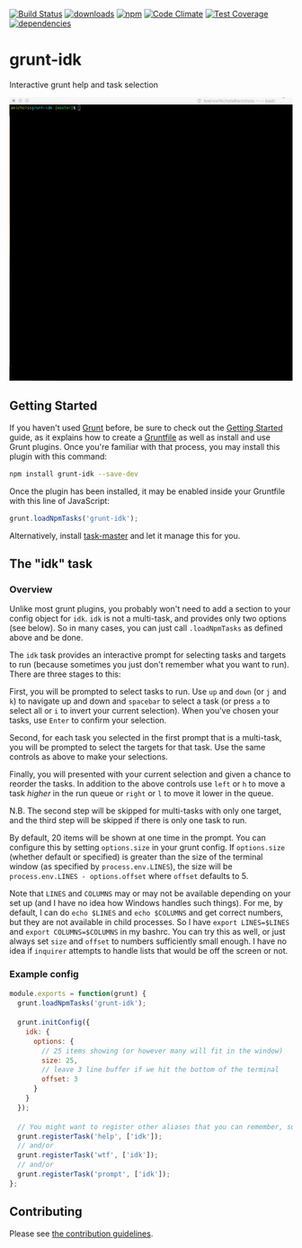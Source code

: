 [![Build Status](https://travis-ci.org/tandrewnichols/grunt-idk.png)](https://travis-ci.org/tandrewnichols/grunt-idk) [![downloads](http://img.shields.io/npm/dm/grunt-idk.svg)](https://npmjs.org/package/grunt-idk) [![npm](http://img.shields.io/npm/v/grunt-idk.svg)](https://npmjs.org/package/grunt-idk) [![Code Climate](https://codeclimate.com/github/tandrewnichols/grunt-idk/badges/gpa.svg)](https://codeclimate.com/github/tandrewnichols/grunt-idk) [![Test Coverage](https://codeclimate.com/github/tandrewnichols/grunt-idk/badges/coverage.svg)](https://codeclimate.com/github/tandrewnichols/grunt-idk) [![dependencies](https://david-dm.org/tandrewnichols/grunt-idk.png)](https://david-dm.org/tandrewnichols/grunt-idk)

# grunt-idk

Interactive grunt help and task selection

![demo](idk.gif)

## Getting Started

If you haven't used [Grunt](http://gruntjs.com/) before, be sure to check out the [Getting Started](http://gruntjs.com/getting-started) guide, as it explains how to create a [Gruntfile](http://gruntjs.com/sample-gruntfile) as well as install and use Grunt plugins. Once you're familiar with that process, you may install this plugin with this command:

```bash
npm install grunt-idk --save-dev
```

Once the plugin has been installed, it may be enabled inside your Gruntfile with this line of JavaScript:

```javascript
grunt.loadNpmTasks('grunt-idk');
```

Alternatively, install [task-master](http://github.com/tandrewnichols/task-master) and let it manage this for you.

## The "idk" task

### Overview

Unlike most grunt plugins, you probably won't need to add a section to your config object for `idk`. `idk` is not a multi-task, and provides only two options (see below). So in many cases, you can just call `.loadNpmTasks` as defined above and be done.

The `idk` task provides an interactive prompt for selecting tasks and targets to run (because sometimes you just don't remember what you want to run). There are three stages to this:

First, you will be prompted to select tasks to run. Use `up` and `down` (or `j` and `k`) to navigate up and down and `spacebar` to select a task (or press `a` to select all or `i` to invert your current selection). When you've chosen your tasks, use `Enter` to confirm your selection.

Second, for each task you selected in the first prompt that is a multi-task, you will be prompted to select the targets for that task. Use the same controls as above to make your selections.

Finally, you will presented with your current selection and given a chance to reorder the tasks. In addition to the above controls use `left` or `h` to move a task _higher_ in the run queue or `right` or `l` to move it lower in the queue.

N.B. The second step will be skipped for multi-tasks with only one target, and the third step will be skipped if there is only one task to run.

By default, 20 items will be shown at one time in the prompt. You can configure this by setting `options.size` in your grunt config. If `options.size` (whether default or specified) is greater than the size of the terminal window (as specified by `process.env.LINES`), the size will be `process.env.LINES - options.offset` where `offset` defaults to 5.

Note that `LINES` and `COLUMNS` may or may not be available depending on your set up (and I have no idea how Windows handles such things). For me, by default, I can do `echo $LINES` and `echo $COLUMNS` and get correct numbers, but they are not available in child processes. So I have `export LINES=$LINES` and `export COLUMNS=$COLUMNS` in my bashrc. You can try this as well, or just always set `size` and `offset` to numbers sufficiently small enough. I have no idea if `inquirer` attempts to handle lists that would be off the screen or not.


### Example config

```js
module.exports = function(grunt) {
  grunt.loadNpmTasks('grunt-idk');

  grunt.initConfig({
    idk: {
      options: {
        // 25 items showing (or however many will fit in the window)
        size: 25,
        // leave 3 line buffer if we hit the bottom of the terminal
        offset: 3
      }
    }
  });

  // You might want to register other aliases that you can remember, such as
  grunt.registerTask('help', ['idk']);
  // and/or
  grunt.registerTask('wtf', ['idk']);
  // and/or
  grunt.registerTask('prompt', ['idk']);
};
```

## Contributing

Please see [the contribution guidelines](CONTRIBUTING.md).
